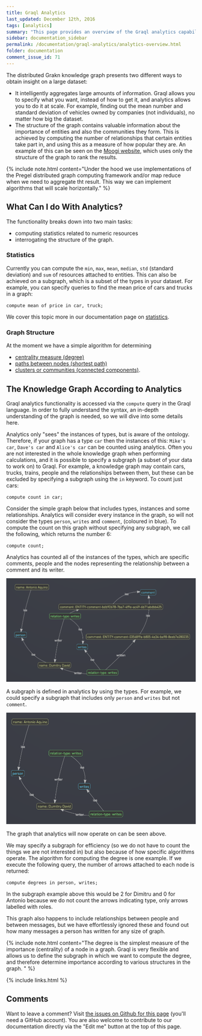 ```yaml
---
title: Graql Analytics
last_updated: December 12th, 2016
tags: [analytics]
summary: "This page provides an overview of the Graql analytics capabilities."
sidebar: documentation_sidebar
permalink: /documentation/graql-analytics/analytics-overview.html
folder: documentation
comment_issue_id: 71
---
```


The distributed Grakn knowledge graph presents two different ways to obtain insight on a large dataset:   
 
 *   It intelligently aggregates large amounts of information. Graql allows you to specify what you want, instead of how to get it, and analytics allows you to do it at scale. For example, finding out the mean number and standard deviation of vehicles owned by companies (not individuals), no matter how big the dataset.
 *  The structure of the graph contains valuable information about the importance of entities and also the communities they form. This is achieved by computing the number of relationships that certain entities take part in, and using this as a measure of how popular they are. An example of this can be seen on the [Moogi website](https://moogi.co), which uses only the structure of the graph to rank the results. 

<!-- JCS Comments: Please can you clarify "graph is not important" as I don't understand what you mean, and also provide a suitable link to more about Pregel and map reduce  ? -->

{% include note.html content="Under the hood we use implementations of the Pregel distributed graph computing
framework and/or map reduce when we need to aggregate tht result. This way we can implement algorithms that will scale horizontally." %}

## What Can I do With Analytics?

The functionality breaks down into two main tasks: 

*  computing statistics related to numeric resources 
*  interrogating the structure of the graph.

### Statistics

Currently you can compute the `min`, `max`, `mean`, `median`, `std` (standard deviation) and `sum` of resources attached to entities. This
can also be achieved on a subgraph, which is a subset of the types in your dataset. For example, you can specify queries to find the mean price of cars and trucks in a graph:   

```
compute mean of price in car, truck;
```

We cover this topic more in our documentation page on [statistics](./analytics-statistics.html).

### Graph Structure

At the moment we have a simple algorithm for determining 

* [centrality measure (degree)](./analytics-degrees.html)
* [paths between nodes (shortest path)](./analytics-shortest-path.html) 
* [clusters or communities (connected components)](./analytics-connected-components.html). 

## The Knowledge Graph According to Analytics

Graql analytics functionality is accessed via the `compute` query in the Graql language. In order to fully understand the
syntax, an in-depth understanding of the graph is needed, so we will dive into some details here.

Analytics only "sees" the instances of types, but is aware of the ontology. Therefore, if your graph has a type `car`
then the instances of this: `Mike's car`, `Dave's car` and `Alice's car` can be counted using analytics.  Often you are not interested in the whole knowledge graph when performing calculations, and it is possible to specify a subgraph (a subset of your data to work on) to Graql. For example, a knowledge graph may contain cars, trucks, trains, people and the relationships between them, but these can be excluded by specifying a subgraph using the `in` keyword.  To count just cars: 

```
compute count in car;
```

Consider the simple graph below that includes types, instances and some relationships. Analytics will consider every instance in the graph, so will not consider the types `person`, `writes` and `comment`, (coloured in blue). To compute the count on this graph without specifying any subgraph, we call the following, which returns the number 6:

```
compute count;
``` 

Analytics has counted all of the instances of the types, which are specific comments, people and the nodes representing
the relationship between a comment and its writer.

![A simple graph.](/images/analytics_sub_Graph.png)

A subgraph is defined in analytics by using the types. For example, we could specify a subgraph that includes only
`person` and `writes` but not `comment`. 

<!-- JCS Comments: How do we do that? -->

![A simple graph.](/images/analytics_another_sub_Graph.png)

The graph that analytics will now operate on can be seen above. 

We may specify a subgraph for efficiency (so we do not have to count the things we are not interested in) but also because of how specific algorithms operate. The algorithm for computing the degree is one example. If we execute the following query, the number of arrows attached to each node is returned:   

```
compute degrees in person, writes;
```

In the subgraph example above this would be 2 for Dimitru and 0 for Antonio because we do not count the arrows indicating type, only arrows labelled with roles. 

This graph also happens to include relationships between people and between messages, but we have effortlessly ignored these and found out how many messages a person has written for any size of graph.

<!-- JCS Comments: Sorry - this doesn't make sense to me. Please could you rephrase for the hard of thinking, or ping me to explain, so I can reword it when I understand? -->

{% include note.html content="The degree is the simplest measure of the importance (centrality) of a node in a graph.
Graql is very flexible and allows us to define the subgraph in which we want to compute the degree, and therefore determine
importance according to various structures in the graph.
" %}

{% include links.html %}

## Comments
Want to leave a comment? Visit <a href="https://github.com/graknlabs/docs/issues/71" target="_blank">the issues on Github for this page</a> (you'll need a GitHub account). You are also welcome to contribute to our documentation directly via the "Edit me" button at the top of this page.
